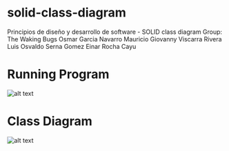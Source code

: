# solid-class-diagram
Principios de diseño y desarrollo de software - SOLID class diagram
Group: The Waking Bugs
Osmar Garcia Navarro
Mauricio Giovanny Viscarra Rivera
Luis Osvaldo Serna Gomez
Einar Rocha Cayu


# Running Program
![alt text](https://github.com/rochaeinar/solid-class-diagram/blob/master/screenshot.png)
# Class Diagram
![alt text](https://github.com/rochaeinar/solid-class-diagram/blob/master/class_diagram_msc.jpg)

